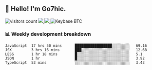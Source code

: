 ## 👋 Hello! I'm Go7hic.

 ![visitors count](https://visitors-by-url-pls-dont-use-this-in-your-repo.vercel.app/Go7hic-github-readme)
 <a href="https://twitter.com/Go7hic">
    <img src="https://img.shields.io/badge/-@Go7hic-1ca0f1?style=flat-square&labelColor=1ca0f1&logo=twitter&logoColor=white&link=https://twitter.com/Go7hic">
   <a/>
   <a href="mailto:gtfx0209@gmail.com">
    <img src="https://img.shields.io/badge/-gtfx0209@gmail.com-c14438?style=flat-square&logo=Gmail&logoColor=white&link=mailto:gtfx0209@gmail.com">
   <a/>
    ![Keybase BTC](https://img.shields.io/keybase/btc/Go7hic)
 <!--
🔭 I’m currently working
🌱 I’m currently learning
💬 Ask me about 
📫 How to reach me: 
⚡ Fun fact: 
-->
 <!--
![My Github Stats](https://github-readme-stats.vercel.app/api?username=Go7hic&show_icons=true&count_private=true)

-->

### 📊 Weekly development breakdown
<!--START_SECTION:waka-->
```text
JavaScript  17 hrs 50 mins      █████████████████░░░░░░░░   69.16 
JSX         3 hrs 16 mins       ███░░░░░░░░░░░░░░░░░░░░░░   12.68 
LESS        1 hr 18 mins        █░░░░░░░░░░░░░░░░░░░░░░░░   5.1 
JSON        1 hr                █░░░░░░░░░░░░░░░░░░░░░░░░   3.92 
TypeScript  53 mins             ░░░░░░░░░░░░░░░░░░░░░░░░░   3.43
```
<!--END_SECTION:waka-->

